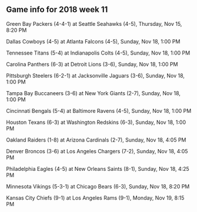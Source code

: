 ## Game info for 2018 week 11
Green Bay Packers (4-4-1) at Seattle Seahawks (4-5), Thursday, Nov 15, 8:20 PM



Dallas Cowboys (4-5) at Atlanta Falcons (4-5), Sunday, Nov 18, 1:00 PM

Tennessee Titans (5-4) at Indianapolis Colts (4-5), Sunday, Nov 18, 1:00 PM

Carolina Panthers (6-3) at Detroit Lions (3-6), Sunday, Nov 18, 1:00 PM

Pittsburgh Steelers (6-2-1) at Jacksonville Jaguars (3-6), Sunday, Nov 18, 1:00 PM

Tampa Bay Buccaneers (3-6) at New York Giants (2-7), Sunday, Nov 18, 1:00 PM

Cincinnati Bengals (5-4) at Baltimore Ravens (4-5), Sunday, Nov 18, 1:00 PM

Houston Texans (6-3) at Washington Redskins (6-3), Sunday, Nov 18, 1:00 PM



Oakland Raiders (1-8) at Arizona Cardinals (2-7), Sunday, Nov 18, 4:05 PM

Denver Broncos (3-6) at Los Angeles Chargers (7-2), Sunday, Nov 18, 4:05 PM

Philadelphia Eagles (4-5) at New Orleans Saints (8-1), Sunday, Nov 18, 4:25 PM



Minnesota Vikings (5-3-1) at Chicago Bears (6-3), Sunday, Nov 18, 8:20 PM



Kansas City Chiefs (9-1) at Los Angeles Rams (9-1), Monday, Nov 19, 8:15 PM

